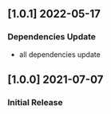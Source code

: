 ## [1.0.1] 2022-05-17
### Dependencies Update
- all dependencies update

## [1.0.0] 2021-07-07
### Initial Release
